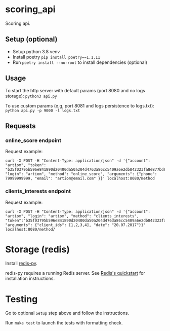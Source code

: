 # scoring_api

Scoring api.

## Setup (optional)

 - Setup python 3.8 venv
 - Install poetry `pip install poetry==1.1.11`
 - Run `poetry install --no-root` to install dependencies (optional)

## Usage

To start the http server with default params (port 8080 and no logs storage): `python3 api.py`

To use custom params (e.g. port 8081 and logs persistence to logs.txt): `python api.py -p 9000 -l logs.txt`

## Requests

### online_score endpoint

Request example:
```shell
curl -X POST -H "Content-Type: application/json" -d '{"account": "artiom", "token": "b35f03795b596e841890d20400da50a204d4763a86cc5409a6e2db842323fa8e877bd8aa33b97994a370e8856e5ded7bd2e72ff86b8d7525d0d033173ce65919", "login": "artiom", "method": "online_score", "arguments": {"phone": 79999999999, "email": "artiom@email.com" }}' localhost:8080/method
```

### clients_interests endpoint

Request example:
```shell
curl -X POST -H "Content-Type: application/json" -d '{"account": "artiom", "login": "artiom", "method": "clients_interests", "token":"b35f03795b596e841890d20400da50a204d4763a86cc5409a6e2db842323fa8e877bd8aa33b97994a370e8856e5ded7bd2e72ff86b8d7525d0d033173ce65919", "arguments": {"client_ids": [1,2,3,4], "date": "20.07.2017"}}' localhost:8080/method/
```

# Storage (redis)

Install [redis-py](https://github.com/redis/redis-py).

redis-py requires a running Redis server. See [Redis's quickstart](https://redis.io/topics/quickstart) for installation instructions.

# Testing

Go to optional `Setup` step above and follow the instructions.

Run `make test` to launch the tests with formatting check.
